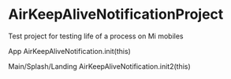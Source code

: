 # AirKeepAliveNotificationProject
Test project for testing life of a process on Mi mobiles

App
AirKeepAliveNotification.init(this)

Main/Splash/Landing
AirKeepAliveNotification.init2(this)
